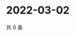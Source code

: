 # 2022-03-02

共 0 条

<!-- BEGIN WEIBO -->
<!-- 最后更新时间 Wed Mar 02 2022 05:11:36 GMT+0800 (China Standard Time) -->

<!-- END WEIBO -->
